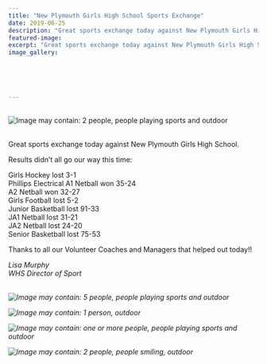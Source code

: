 ```yaml
---
title: "New Plymouth Girls High School Sports Exchange"
date: 2019-06-25
description: "Great sports exchange today against New Plymouth Girls High School..."
featured-image: 
excerpt: "Great sports exchange today against New Plymouth Girls High School."
image_gallery:
	
	
	
	
	
---
```


<p><span><br /><img src="https://scontent-syd2-1.xx.fbcdn.net/v/t1.0-9/65318346_2278896842159481_2884216761425592320_n.jpg?_nc_cat=107&amp;_nc_eui2=AeFC6gqTH0wC7IPKCnTy5OXM5MfSFDk9EjI5ZuvFDMU7UGWDo4fyQ0B49yWwTMqnmtTI4InWZsPPS3sf36a0uDq_OcgpAH2aQdVrd4yyrShJag&amp;_nc_ht=scontent-syd2-1.xx&amp;oh=327fa9fbe7155f786dac02e6f69864a5&amp;oe=5DBE5996" alt="Image may contain: 2 people, people playing sports and outdoor" /></span></p>
<p><span><br />Great sports exchange today against New Plymouth Girls High School.&nbsp;</span></p>
<p><span>Results didn&rsquo;t all go our way this time:</span></p>
<p><span>Girls Hockey lost 3-1</span><br /><span>Phillips Electrical A1 Netball won 35-24</span><br /><span>A2 Netball won 32-27</span><span class="text_exposed_show"><br />Girls Football lost 5-2<br />Junior Basketball lost 91-33<br />JA1 Netball lost 31-21<br />JA2 Netball lost 24-20<br />Senior Basketball lost 75-53<br /></span></p>
<p><span class="text_exposed_show">Thanks to all our Volunteer Coaches and Managers that helped out today!!&nbsp;</span></p>
<p><em>Lisa Murphy</em><br /><em>WHS Director of Sport<br /><br /></em></p>
<p><em><img src="https://scontent-syd2-1.xx.fbcdn.net/v/t1.0-9/65833849_2278896895492809_4925670440120090624_n.jpg?_nc_cat=111&amp;_nc_eui2=AeEMBYmw9fRzSIMgtfbUfw-ADonBPwD137I91917Vq47Y_8iS9QhdZKMAT1gyXX6fttajkHnKrH7kW2-YVSFcRHzaOzFouI0vTr3Ox7QfPBqJw&amp;_nc_ht=scontent-syd2-1.xx&amp;oh=79b39398b7114ffd3d5cfa4944f28874&amp;oe=5D8C0C3D" alt="Image may contain: 5 people, people playing sports and outdoor" /></em></p>
<p><em><img src="https://scontent-syd2-1.xx.fbcdn.net/v/t1.0-9/65385245_2278896905492808_4413467269057740800_n.jpg?_nc_cat=100&amp;_nc_eui2=AeFDMPJbnCKS9FBWEc74Xmgynu0HNDkZXm3yp2cguaO7WAwbv5heQXbQl87WvHGc34e-4ZCbbwFo0QbFlX3KEC9Bb9yy7H-F_eeMlmJEEHGH9A&amp;_nc_ht=scontent-syd2-1.xx&amp;oh=7d90d33dce7ce0857b07c093bcd0e38f&amp;oe=5DC032B5" alt="Image may contain: 1 person, outdoor" /></em></p>
<p><em><img src="https://scontent-syd2-1.xx.fbcdn.net/v/t1.0-9/65460424_2278897105492788_7139529002338746368_n.jpg?_nc_cat=109&amp;_nc_eui2=AeESjNov95KU527Qc1nXScoCciu10KLzpnWL326eLGABbjU6nVuynU2vV_XWKPPtv7IcvP9vzSJMW2CdYcyc04OXiRODyW0d8GmUTK1_R_vxCQ&amp;_nc_ht=scontent-syd2-1.xx&amp;oh=3305fcb81bbf50f41d83241011cfa69c&amp;oe=5D82AC36" alt="Image may contain: one or more people, people playing sports and outdoor" /></em></p>
<p><em><img src="https://scontent-syd2-1.xx.fbcdn.net/v/t1.0-9/65386731_2278897182159447_4312718563338092544_n.jpg?_nc_cat=102&amp;_nc_eui2=AeHRurWquCIKEQpM4ObD7eVgOseBr-kMhL_JA_Wo-CCvVdeBMLzc89tlidgSGSK9HXX2f4vVGWpMHaglG-QiOfim2YwlRlmb_Z1Ilza_cQLBNA&amp;_nc_ht=scontent-syd2-1.xx&amp;oh=2b620cdab8010b30282ebb9eb19338c4&amp;oe=5DC25F3C" alt="Image may contain: 2 people, people smiling, outdoor" /></em></p>

